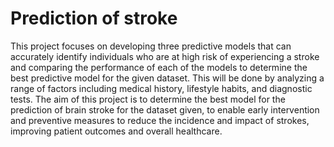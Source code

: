 # Prediction of stroke
This project focuses on developing three predictive models that can accurately identify individuals who are at high risk of experiencing a stroke and comparing the performance of each of the models to determine the best predictive model for the given dataset. 
This will be done by analyzing a range of factors including medical history, lifestyle habits, and diagnostic tests. The aim of this project is to determine the best model for the prediction of brain stroke for the dataset given, to enable early intervention and preventive measures to reduce the incidence and impact of strokes, improving patient outcomes and overall healthcare.
